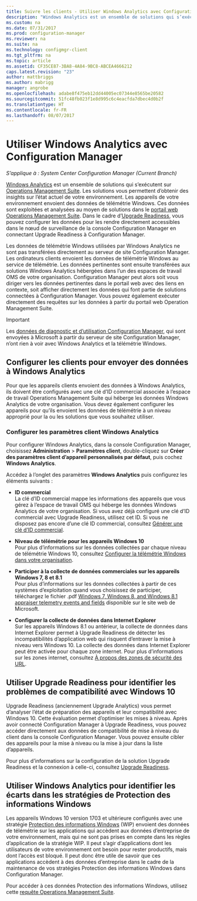```yaml
---
title: Suivre les clients - Utiliser Windows Analytics avec Configuration Manager | Microsoft Docs
description: "Windows Analytics est un ensemble de solutions qui s’exécutent sur Operations Management Suite et qui vous permettent d’obtenir des insights utiles sur l’état actuel de votre environnement en exploitant les données de télémétrie Windows envoyées par les appareils de votre environnement."
ms.custom: na
ms.date: 07/31/2017
ms.prod: configuration-manager
ms.reviewer: na
ms.suite: na
ms.technology: configmgr-client
ms.tgt_pltfrm: na
ms.topic: article
ms.assetid: CF35CE87-3BA8-4A84-9BC8-ABCEA4666212
caps.latest.revision: "23"
author: mattbriggs
ms.author: mabrigg
manager: angrobe
ms.openlocfilehash: adabe8f475eb12dd44005ec07344e8565be20582
ms.sourcegitcommit: 51fc48fb023f1e8d995c6c4eacfda7dbec4d0b2f
ms.translationtype: HT
ms.contentlocale: fr-FR
ms.lasthandoff: 08/07/2017
---
```

# <a name="use-windows-analytics-with-configuration-manager"></a>Utiliser Windows Analytics avec Configuration Manager

*S’applique à : System Center Configuration Manager (Current Branch)*

[Windows Analytics](https://www.microsoft.com/en-us/WindowsForBusiness/windows-analytics) est un ensemble de solutions qui s’exécutent sur [Operations Management Suite](/azure/operations-management-suite/operations-management-suite-overview). Les solutions vous permettent d’obtenir des insights sur l’état actuel de votre environnement. Les appareils de votre environnement envoient des données de télémétrie Windows. Ces données sont exploitées et analysées au moyen de solutions dans le [portail web Operations Management Suite](https://mms.microsoft.com). Dans le cadre d’[Upgrade Readiness](/sccm/core/clients/manage/upgrade/upgrade-analytics), vous pouvez configurer les données pour les rendre directement accessibles dans le nœud de surveillance de la console Configuration Manager en connectant Upgrade Readiness à Configuration Manager.

Les données de télémétrie Windows utilisées par Windows Analytics ne sont pas transférées directement au serveur de site Configuration Manager. Les ordinateurs clients envoient les données de télémétrie Windows au service de télémétrie. Les données pertinentes sont ensuite transférées aux solutions Windows Analytics hébergées dans l’un des espaces de travail OMS de votre organisation. Configuration Manager peut alors soit vous diriger vers les données pertinentes dans le portail web avec des liens en contexte, soit afficher directement les données qui font partie de solutions connectées à Configuration Manager. Vous pouvez également exécuter directement des requêtes sur les données à partir du portail web Operation Management Suite.

>[!Important]
>Les [données de diagnostic et d’utilisation Configuration Manager](../../plan-design/diagnostics/diagnostics-and-usage-data.md), qui sont envoyées à Microsoft à partir du serveur de site Configuration Manager, n’ont rien à voir avec Windows Analytics et la télémétrie Windows.

## <a name="configure-clients-to-report-data-to-windows-analytics"></a>Configurer les clients pour envoyer des données à Windows Analytics

Pour que les appareils clients envoient des données à Windows Analytics, ils doivent être configurés avec une clé d’ID commercial associée à l’espace de travail Operations Management Suite qui héberge les données Windows Analytics de votre organisation. Vous devez également configurer les appareils pour qu’ils envoient les données de télémétrie à un niveau approprié pour la ou les solutions que vous souhaitez utiliser. 

### <a name="configure-windows-analytics-client-settings"></a>Configurer les paramètres client Windows Analytics
Pour configurer Windows Analytics, dans la console Configuration Manager, choisissez **Administration** > **Paramètres client**, double-cliquez sur **Créer des paramètres client d’appareil personnalisés par défaut**, puis cochez **Windows Analytics**.  

Accédez à l’onglet des paramètres **Windows Analytics** puis configurez les éléments suivants :
  -  **ID commercial**  
La clé d’ID commercial mappe les informations des appareils que vous gérez à l’espace de travail OMS qui héberge les données Windows Analytics de votre organisation. Si vous avez déjà configuré une clé d’ID commercial avec Upgrade Readiness, utilisez cet ID. Si vous ne disposez pas encore d’une clé ID commercial, consultez [Générer une clé d’ID commercial]( https://technet.microsoft.com/itpro/windows/deploy/upgrade-readiness-get-started#generate-your-commercial-id-key).

  -  **Niveau de télémétrie pour les appareils Windows 10**   
Pour plus d’informations sur les données collectées par chaque niveau de télémétrie Windows 10, consultez [Configurer la télémétrie Windows dans votre organisation](https://technet.microsoft.com/itpro/windows/manage/configure-windows-telemetry-in-your-organization#telemetry-levels).

  -  **Participer à la collecte de données commerciales sur les appareils Windows 7, 8 et 8.1**   
Pour plus d’informations sur les données collectées à partir de ces systèmes d’exploitation quand vous choisissez de participer, téléchargez le fichier .pdf [Windows 7, Windows 8, and Windows 8.1 appraiser telemetry events and fields](https://go.microsoft.com/fwlink/?LinkID=822965) disponible sur le site web de Microsoft.

  -  **Configurer la collecte de données dans Internet Explorer**  
Sur les appareils Windows 8.1 ou antérieur, la collecte de données dans Internet Explorer permet à Upgrade Readiness de détecter les incompatibilités d’application web qui risquent d’entraver la mise à niveau vers Windows 10. La collecte des données dans Internet Explorer peut être activée pour chaque zone internet. Pour plus d’informations sur les zones internet, consultez [À propos des zones de sécurité des URL](https://msdn.microsoft.com/library/ms537183(v=vs.85).aspx).

## <a name="use-upgrade-readiness-to-identify-windows-10-compatibility-issues"></a>Utiliser Upgrade Readiness pour identifier les problèmes de compatibilité avec Windows 10

Upgrade Readiness (anciennement Upgrade Analytics) vous permet d’analyser l’état de préparation des appareils et leur compatibilité avec Windows 10. Cette évaluation permet d’optimiser les mises à niveau. Après avoir connecté Configuration Manager à Upgrade Readiness, vous pouvez accéder directement aux données de compatibilité de mise à niveau du client dans la console Configuration Manager. Vous pouvez ensuite cibler des appareils pour la mise à niveau ou la mise à jour dans la liste d’appareils.

Pour plus d’informations sur la configuration de la solution Upgrade Readiness et la connexion à celle-ci, consultez [Upgrade Readiness](../../clients/manage/upgrade/upgrade-analytics.md).

## <a name="use-windows-analytics-to-identify-gaps-in-windows-information-protection-policies"></a>Utiliser Windows Analytics pour identifier les écarts dans les stratégies de Protection des informations Windows

Les appareils Windows 10 version 1703 et ultérieure configurés avec une stratégie [Protection des informations Windows](https://docs.microsoft.com/en-us/windows/threat-protection/windows-information-protection/protect-enterprise-data-using-wip) (WIP) envoient des données de télémétrie sur les applications qui accèdent aux données d’entreprise de votre environnement, mais qui ne sont pas prises en compte dans les règles d’application de la stratégie WIP. Il peut s’agir d’applications dont les utilisateurs de votre environnement ont besoin pour rester productifs, mais dont l’accès est bloqué. Il peut donc être utile de savoir que ces applications accèdent à des données d’entreprise dans le cadre de la maintenance de vos stratégies Protection des informations Windows dans Configuration Manager. 

Pour accéder à ces données Protection des informations Windows, utilisez cette [requête Operations Management Suite](https://go.microsoft.com/fwlink/?linkid=849952).